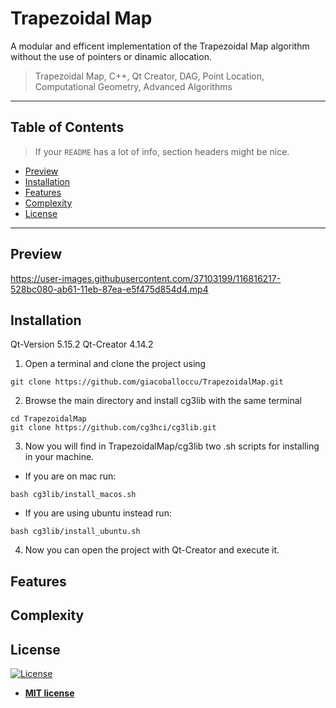 

# Trapezoidal Map
A modular and efficent implementation of the Trapezoidal Map algorithm without the use of pointers or dinamic allocation.

> Trapezoidal Map, C++, Qt Creator, DAG, Point Location, Computational Geometry, Advanced Algorithms



---

## Table of Contents

> If your `README` has a lot of info, section headers might be nice.

- [Preview](#preview)
- [Installation](#installation)
- [Features](#features)
- [Complexity](#complexity)
- [License](#license)


---
## Preview 

https://user-images.githubusercontent.com/37103199/116816217-528bc080-ab61-11eb-87ea-e5f475d854d4.mp4

## Installation
Qt-Version 5.15.2
Qt-Creator 4.14.2
1) Open a terminal and clone the project using
```
git clone https://github.com/giacoballoccu/TrapezoidalMap.git
```
2) Browse the main directory and install cg3lib with the same terminal
```
cd TrapezoidalMap
git clone https://github.com/cg3hci/cg3lib.git
```
3) Now you will find in TrapezoidalMap/cg3lib two .sh scripts for installing in your machine.  
- If you are on mac run:
```
bash cg3lib/install_macos.sh
```
- If you are using ubuntu instead run:
```
bash cg3lib/install_ubuntu.sh
```
4) Now you can open the project with Qt-Creator and execute it.

## Features

## Complexity
## License

[![License](http://img.shields.io/:license-mit-blue.svg?style=flat-square)](http://badges.mit-license.org)

- **[MIT license](http://opensource.org/licenses/mit-license.php)**
